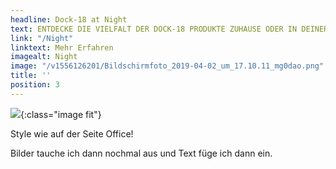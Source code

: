 ```yaml
---
headline: Dock-18 at Night
text: ENTDECKE DIE VIELFALT DER DOCK-18 PRODUKTE ZUHAUSE ODER IN DEINER BAR
link: "/Night"
linktext: Mehr Erfahren
imagealt: Night
image: "/v1556126201/Bildschirmfoto_2019-04-02_um_17.10.11_mg0dao.png"
title: ''
position: 3
---
```

![](https://res.cloudinary.com/dock18/image/upload/c_pad,w_960/v1556126201/Bildschirmfoto_2019-04-02_um_17.10.11_mg0dao.png){:class="image fit"}

Style wie auf der Seite Office!

Bilder tauche ich dann nochmal aus und Text füge ich dann ein.
